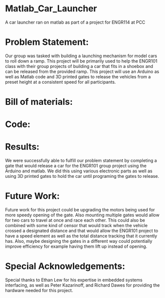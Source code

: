 # Matlab_Car_Launcher
A car launcher ran on matlab as part of a project for ENGR114 at PCC
# Problem Statement:
Our group was tasked with building a launching mechanism for model cars to roll down a ramp.  This project will be primarily used to help the ENGR101 class with their group projects of building a car that fits in a shoebox and can be released from the provided ramp.  This project will use an Arduino as well as Matlab code and 3D printed gates to release the vehicles from a preset height at a consistent speed for all participants.
# Bill of materials:


# Code:


# Results:
We were successfully able to fulfill our problem statement by completing a gate that would release a car for the ENGR101 group project using the Arduino and matlab. We did this using various electronic parts as well as using 3D printed gates to hold the car until programing the gates to release.

# Future Work:
Future work for this project could be upgrading the motors being used for more speedy opening of the gate.  Also mounting multiple gates would allow for two cars to travel at once and race each other.  This could also be combined with some kind of censor that would track when the vehicle crossed a designated distance and that would allow the ENGR101 project to have a speed element as well as the total distance tracking that it currently has. Also, maybe designing the gates in a different way could potentially improve efficiency for example having them lift up instead of opening. 

# Special Acknowledgements:
Special thanks to Ethan Lew for his expertise in embedded systems interfacing, as well as Peter Kazarinoff, and Richard Dawes for providing the hardware needed for this project.
